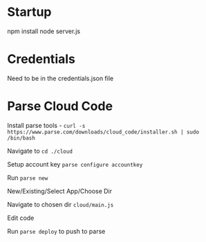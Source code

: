 # Startup

npm install
node server.js

# Credentials

Need to be in the credentials.json file

# Parse Cloud Code

Install parse tools - `curl -s https://www.parse.com/downloads/cloud_code/installer.sh | sudo /bin/bash`

Navigate to `cd ./cloud`

Setup account key `parse configure accountkey`

Run `parse new`

New/Existing/Select App/Choose Dir

Navigate to chosen dir `cloud/main.js`

Edit code

Run `parse deploy` to push to parse